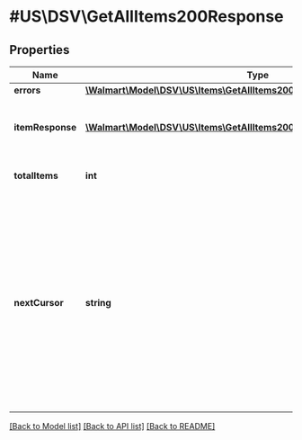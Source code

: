 # #US\DSV\GetAllItems200Response

## Properties

Name | Type | Description | Notes
------------ | ------------- | ------------- | -------------
**errors** | [**\Walmart\Model\DSV\US\Items\GetAllItems200ResponseErrorsInner[]**](GetAllItems200ResponseErrorsInner.md) |  | [optional]
**itemResponse** | [**\Walmart\Model\DSV\US\Items\GetAllItems200ResponseItemResponseInner[]**](GetAllItems200ResponseItemResponseInner.md) | Items included in the response list |
**totalItems** | **int** | Total Items for the query | [optional]
**nextCursor** | **string** | Used for pagination when more than 200 items are retrieved. The nextCursor value of the response includes a link to another GET call which retrieves the next page of results. | [optional]


[[Back to Model list]](../) [[Back to API list]](../../Api/US/DSV) [[Back to README]](../../README.md)

